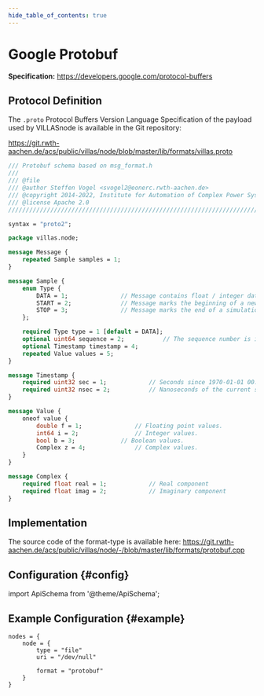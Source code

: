 ```yaml
---
hide_table_of_contents: true
---
```


# Google Protobuf

**Specification:** https://developers.google.com/protocol-buffers

## Protocol Definition

The `.proto` Protocol Buffers Version Language Specification of the payload used by VILLASnode is available in the Git repository:

https://git.rwth-aachen.de/acs/public/villas/node/blob/master/lib/formats/villas.proto

```protobuf url="external/node/lib/formats/villas.proto" title="node/lib/formats/villas.proto"
/// Protobuf schema based on msg_format.h
///
/// @file
/// @author Steffen Vogel <svogel2@eonerc.rwth-aachen.de>
/// @copyright 2014-2022, Institute for Automation of Complex Power Systems, EONERC
/// @license Apache 2.0
////////////////////////////////////////////////////////////////////////////////////

syntax = "proto2";

package villas.node;

message Message {
	repeated Sample samples = 1;
}

message Sample {
	enum Type {
		DATA = 1;				// Message contains float / integer data values
		START = 2;				// Message marks the beginning of a new simulation case
		STOP = 3;				// Message marks the end of a simulation case
	};

	required Type type = 1 [default = DATA];
	optional uint64 sequence = 2;			// The sequence number is incremented by one for consecutive messages.
	optional Timestamp timestamp = 4;
	repeated Value values = 5;
}

message Timestamp {
	required uint32 sec = 1;			// Seconds since 1970-01-01 00:00:00
	required uint32 nsec = 2;			// Nanoseconds of the current second.
}

message Value {
	oneof value {
		double f = 1;				// Floating point values.
		int64 i = 2;				// Integer values.
		bool b = 3;				// Boolean values.
		Complex z = 4;				// Complex values.
	}
}

message Complex {
	required float real = 1;			// Real component
	required float imag = 2;			// Imaginary component
}
```

## Implementation

The source code of the format-type is available here:
https://git.rwth-aachen.de/acs/public/villas/node/-/blob/master/lib/formats/protobuf.cpp

## Configuration {#config}

import ApiSchema from '@theme/ApiSchema';

<ApiSchema id="node" example pointer="#/components/schemas/protobuf" />

## Example Configuration {#example}

``` url="external/node/etc/examples/formats/protobuf.conf" title="node/etc/examples/formats/protobuf.conf"
nodes = {
	node = {
		type = "file"
		uri = "/dev/null"

		format = "protobuf"
	}
}
```
